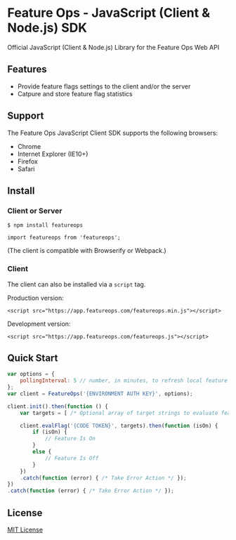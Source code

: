 # Feature Ops - JavaScript (Client & Node.js) SDK
Official JavaScript (Client & Node.js) Library for the Feature Ops Web API

## Features
- Provide feature flags settings to the client and/or the server
- Catpure and store feature flag statistics

## Support
The Feature Ops JavaScript Client SDK supports the following browsers:

* Chrome
* Internet Explorer (IE10+)
* Firefox
* Safari

## Install

### Client or Server

`$ npm install featureops`

`import featureops from 'featureops';`

(The client is compatible with Browserify or Webpack.)

### Client

The client can also be installed via a `script` tag.

Production version:

`<script src="https://app.featureops.com/featureops.min.js"></script>`

Development version:

`<script src="https://app.featureops.com/featureops.js"></script>`

## Quick Start

```js
var options = {
    pollingInterval: 5 // number, in minutes, to refresh local feature flag cache, default is 5
};
var client = FeatureOps('{ENVIRONMENT AUTH KEY}', options);

client.init().then(function () {
    var targets = [ /* Optional array of target strings to evaluate feature against */];

    client.evalFlag('{CODE TOKEN}', targets).then(function (isOn) {
        if (isOn) {
            // Feature Is On
        }
        else {
            // Feature Is Off
        }
    })
    .catch(function (error) { /* Take Error Action */ });
})
.catch(function (error) { /* Take Error Action */ });
```

## License

[MIT License](https://github.com/featureops/featureops-javascript/blob/master/LICENSE)